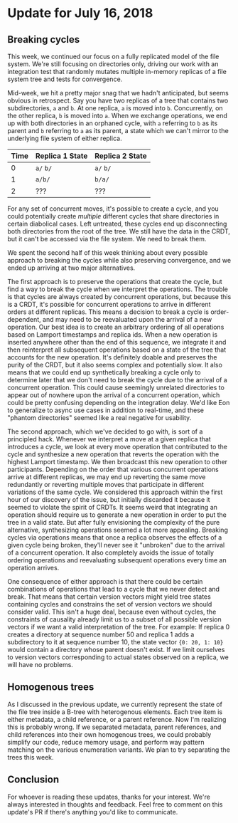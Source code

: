 # Update for July 16, 2018

## Breaking cycles

This week, we continued our focus on a fully replicated model of the file system. We're still focusing on directories only, driving our work with an integration test that randomly mutates multiple in-memory replicas of a file system tree and tests for convergence.

Mid-week, we hit a pretty major snag that we hadn't anticipated, but seems obvious in retrospect. Say you have two replicas of a tree that contains two subdirectories, `a` and `b`. At one replica, `a` is moved into `b`. Concurrently, on the other replica, `b` is moved into `a`. When we exchange operations, we end up with both directories in an orphaned cycle, with `a` referring to `b` as its parent and `b` referring to `a` as its parent, a state which we can't mirror to the underlying file system of either replica.

| Time | Replica 1 State | Replica 2 State     |
|:-----| :-------------- | :------------------ |
| 0    |  `a/` `b/`      | `a/` `b/`           |
| 1    |  `a/b/`         | `b/a/`              |
| 2    |  ???            | ???                 |

For any set of concurrent moves, it's possible to create a cycle, and you could potentially create *multiple* different cycles that share directories in certain diabolical cases. Left untreated, these cycles end up disconnecting both directories from the root of the tree. We still have the data in the CRDT, but it can't be accessed via the file system. We need to break them.

We spent the second half of this week thinking about every possible approach to breaking the cycles while also preserving convergence, and we ended up arriving at two major alternatives.

The first approach is to preserve the operations that create the cycle, but find a way to break the cycle when we interpret the operations. The trouble is that cycles are always created by concurrent operations, but because this is a CRDT, it's possible for concurrent operations to arrive in different orders at different replicas. This means a decision to break a cycle is order-dependent, and may need to be reevaluated upon the arrival of a new operation. Our best idea is to create an arbitrary ordering of all operations based on Lamport timestamps and replica ids. When a new operation is inserted anywhere other than the end of this sequence, we integrate it and then reinterpret all subsequent operations based on a state of the tree that accounts for the new operation. It's definitely doable and preserves the purity of the CRDT, but it also seems complex and potentially slow. It also means that we could end up synthetically breaking a cycle only to determine later that we don't need to break the cycle due to the arrival of a concurrent operation. This could cause seemingly unrelated directories to appear out of nowhere upon the arrival of a concurrent operation, which could be pretty confusing depending on the integration delay. We'd like Eon to generalize to async use cases in addition to real-time, and these "phantom directories" seemed like a real negative for usability.

The second approach, which we've decided to go with, is sort of a principled hack. Whenever we interpret a move at a given replica that introduces a cycle, we look at every move operation that contributed to the cycle and synthesize a new operation that reverts the operation with the highest Lamport timestamp. We then broadcast this new operation to other participants. Depending on the order that various concurrent operations arrive at different replicas, we may end up reverting the same move redundantly or reverting multiple moves that participate in different variations of the same cycle. We considered this approach within the first hour of our discovery of the issue, but initially discarded it because it seemed to violate the spirit of CRDTs. It seems weird that integrating an operation should require us to generate a new operation in order to put the tree in a valid state. But after fully envisioning the complexity of the pure alternative, synthesizing operations seemed a lot more appealing. Breaking cycles via operations means that once a replica observes the effects of a given cycle being broken, they'll never see it "unbroken" due to the arrival of a concurrent operation. It also completely avoids the issue of totally ordering operations and reevaluating subsequent operations every time an operation arrives.

One consequence of either approach is that there could be certain combinations of operations that lead to a cycle that we never detect and break. That means that certain version vectors might yield tree states containing cycles and constrains the set of version vectors we should consider valid. This isn't a huge deal, because even without cycles, the constraints of causality already limit us to a subset of all possible version vectors if we want a valid interpretation of the tree. For example: If replica 0 creates a directory at sequence number 50 and replica 1 adds a subdirectory to it at sequence number 10, the state vector `{0: 20, 1: 10}` would contain a directory whose parent doesn't exist. If we limit ourselves to version vectors corresponding to actual states observed on a replica, we will have no problems.

## Homogenous trees

As I discussed in the previous update, we currently represent the state of the file tree inside a B-tree with heterogenous elements. Each tree item is either metadata, a child reference, or a parent reference. Now I'm realizing this is probably wrong. If we separated metadata, parent references, and child references into their own homogenous trees, we could probably simplify our code, reduce memory usage, and perform way pattern matching on the various enumeration variants. We plan to try separating the trees this week.

## Conclusion

For whoever is reading these updates, thanks for your interest. We're always interested in thoughts and feedback. Feel free to comment on this update's PR if there's anything you'd like to communicate.
